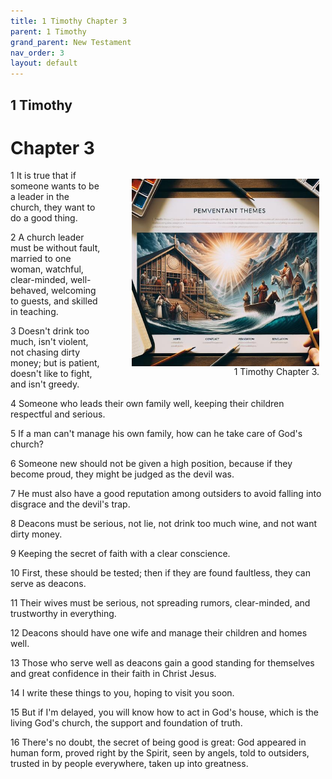 ```yaml
---
title: 1 Timothy Chapter 3
parent: 1 Timothy
grand_parent: New Testament
nav_order: 3
layout: default
---
```


## 1 Timothy

# Chapter 3

<figure style="float: right; margin-right: 10px;">
    <img src="/assets/Image/1 Timothy/500/3.jpg" alt="1 Timothy Chapter 3" style="width: 300px; height: 300px; float: right;padding-left: 10px;"/>
    <figcaption style="clear: both;text-align: right;">1 Timothy Chapter 3.</figcaption>
</figure>
1 It is true that if someone wants to be a leader in the church, they want to do a good thing.

2 A church leader must be without fault, married to one woman, watchful, clear-minded, well-behaved, welcoming to guests, and skilled in teaching.

3 Doesn't drink too much, isn't violent, not chasing dirty money; but is patient, doesn't like to fight, and isn't greedy.

4 Someone who leads their own family well, keeping their children respectful and serious.

5 If a man can't manage his own family, how can he take care of God's church?

6 Someone new should not be given a high position, because if they become proud, they might be judged as the devil was.

7 He must also have a good reputation among outsiders to avoid falling into disgrace and the devil's trap.

8 Deacons must be serious, not lie, not drink too much wine, and not want dirty money.

9 Keeping the secret of faith with a clear conscience.

10 First, these should be tested; then if they are found faultless, they can serve as deacons.

11 Their wives must be serious, not spreading rumors, clear-minded, and trustworthy in everything.

12 Deacons should have one wife and manage their children and homes well.

13 Those who serve well as deacons gain a good standing for themselves and great confidence in their faith in Christ Jesus.

14 I write these things to you, hoping to visit you soon.

15 But if I'm delayed, you will know how to act in God's house, which is the living God's church, the support and foundation of truth.

16 There's no doubt, the secret of being good is great: God appeared in human form, proved right by the Spirit, seen by angels, told to outsiders, trusted in by people everywhere, taken up into greatness.


